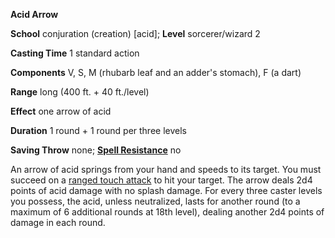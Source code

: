  **Acid Arrow**

**School** conjuration (creation) [acid]; **Level** sorcerer/wizard 2

**Casting Time** 1 standard action

**Components** V, S, M (rhubarb leaf and an adder's stomach), F (a dart)

**Range** long (400 ft. + 40 ft./level)

**Effect** one arrow of acid

**Duration** 1 round + 1 round per three levels

**Saving Throw** none; **[Spell Resistance](../glossary.html#_spell-resistance)** no

An arrow of acid springs from your hand and speeds to its target. You must succeed on a [ranged touch attack](../combat.html#_ranged-touch-spells-in-combat-95) to hit your target. The arrow deals 2d4 points of acid damage with no splash damage. For every three caster levels you possess, the acid, unless neutralized, lasts for another round (to a maximum of 6 additional rounds at 18th level), dealing another 2d4 points of damage in each round.

